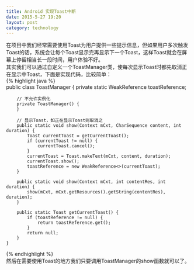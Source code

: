 ```yaml
---
title: Android 实现Toast中断  
date: 2015-5-27 19:20
layout: post
category: technology
---  
```

在项目中我们经常需要使用Toast为用户提供一些提示信息，但如果用户多次触发Toast的话，系统会让每个Toast显示完再显示下一个Toast，这样Toast就会在屏幕上停留相当长一段时间，用户体验不好。  
其实我们可以通过自定义一个ToastManager类，使每次显示Toast时都先取消正在显示中Toast，下面是实现代码，比较简单：  
{% highlight java %}  
	public class ToastManager {
	    private static WeakReference<Toast> toastReference;
	
	    // 不允许实例化
	    private ToastManager() {
	    }
	
	    // 显示Toast，如正在显示Toast则取消之
	    public static void show(Context mCxt, CharSequence content, int duration) {
	        Toast currentToast = getCurrentToast();
	        if (currentToast != null) {
	            currentToast.cancel();
	        }
	        currentToast = Toast.makeText(mCxt, content, duration);
	        currentToast.show();
	        toastReference = new WeakReference<>(currentToast);
	    }
	
	    public static void show(Context mCxt, int contentRes, int duration) {
	        show(mCxt, mCxt.getResources().getString(contentRes), duration);
	    }
	
	    public static Toast getCurrentToast() {
	        if (toastReference != null) {
	            return toastReference.get();
	        }
	        return null;
	    }
	}
{% endhighlight %}  
然后在需要使用Toast的地方我们只要调用ToastManager的show函数就可以了。